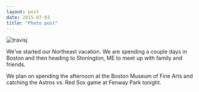 ```yaml
---
layout: post
date: 2015-07-03
title: "Photo post"
---
```

![travisj](/images/776d3d289d605dcdea77219074e7f5fc14b32e4bdc43450295fd8d5fdf2deced.jpg)

<p>We’ve started our Northeast vacation. We are spending a couple days in Boston and then heading to Stonington, ME to meet up with family and friends.&nbsp;</p><p>We plan on spending the afternoon at the Boston Museum of Fine Arts and catching the Astros vs. Red Sox game at Fenway Park tonight.</p>